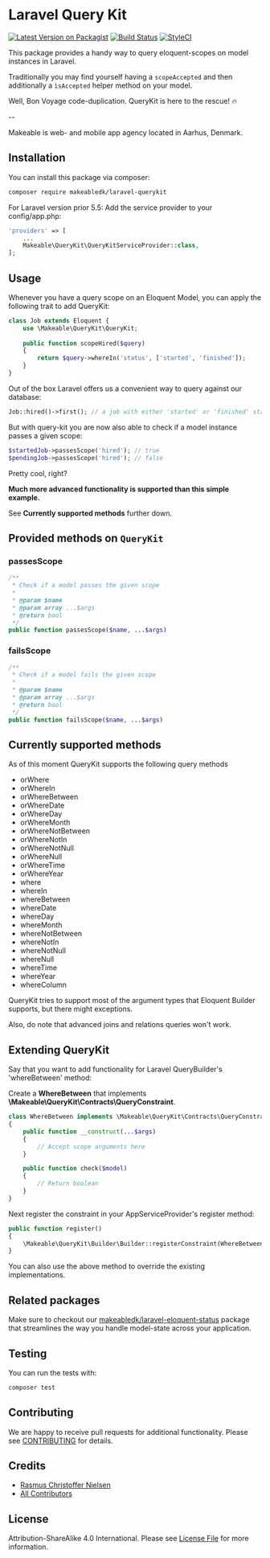 

# Laravel Query Kit

[![Latest Version on Packagist](https://img.shields.io/packagist/v/makeabledk/laravel-querykit.svg?style=flat-square)](https://packagist.org/packages/makeabledk/laravel-querykit)
[![Build Status](https://img.shields.io/travis/makeabledk/laravel-query-kit/master.svg?style=flat-square)](https://travis-ci.org/makeabledk/laravel-query-kit)
[![StyleCI](https://styleci.io/repos/95551114/shield?branch=master)](https://styleci.io/repos/95551114)

This package provides a handy way to query eloquent-scopes on model instances in Laravel.

Traditionally you may find yourself having a `scopeAccepted` and then additionally a `ìsAccepted` helper method on your model. 

Well, Bon Voyage code-duplication. QueryKit is here to the rescue! 🔥

--

Makeable is web- and mobile app agency located in Aarhus, Denmark.

## Installation

You can install this package via composer:

``` bash
composer require makeabledk/laravel-querykit
```

For Laravel version prior 5.5: Add the service provider to your config/app.php:

```php
'providers' => [
    ...
    Makeable\QueryKit\QueryKitServiceProvider::class,
];
```

## Usage

Whenever you have a query scope on an Eloquent Model, you can apply the following trait to add QueryKit:

```php
class Job extends Eloquent {
    use \Makeable\QueryKit\QueryKit;
    
    public function scopeHired($query)
    {
        return $query->whereIn('status', ['started', 'finished']);
    }
}
```
Out of the box Laravel offers us a convenient way to query against our database:

```php
Job::hired()->first(); // a job with either 'started' or 'finished' status
```

But with query-kit you are now also able to check if a model instance passes a given scope:

```php
$startedJob->passesScope('hired'); // true
$pendingJob->passesScope('hired'); // false
```

Pretty cool, right?

**Much more advanced functionality is supported than this simple example.**

See **Currently supported methods** further down.

## Provided methods on `QueryKit` 

### passesScope
```php
/**
 * Check if a model passes the given scope
 * 
 * @param $name
 * @param array ...$args
 * @return bool
 */
public function passesScope($name, ...$args)
```

### failsScope
```php
/**
 * Check if a model fails the given scope
 * 
 * @param $name
 * @param array ...$args
 * @return bool
 */
public function failsScope($name, ...$args)
```

## Currently supported methods

As of this moment QueryKit supports the following query methods

- orWhere
- orWhereIn
- orWhereBetween
- orWhereDate
- orWhereDay
- orWhereMonth
- orWhereNotBetween
- orWhereNotIn
- orWhereNotNull
- orWhereNull
- orWhereTime
- orWhereYear
- where
- whereIn
- whereBetween
- whereDate
- whereDay
- whereMonth
- whereNotBetween
- whereNotIn
- whereNotNull
- whereNull
- whereTime
- whereYear
- whereColumn

QueryKit tries to support most of the argument types that Eloquent Builder supports, but there might exceptions.

Also, do note that advanced joins and relations queries won't work.

## Extending QueryKit

Say that you want to add functionality for Laravel QueryBuilder's 'whereBetween' method:

Create a **WhereBetween** that implements **\Makeable\QueryKit\Contracts\QueryConstraint**.

```php
class WhereBetween implements \Makeable\QueryKit\Contracts\QueryConstraint
{
    public function __construct(...$args)
    {
        // Accept scope arguments here
    }

    public function check($model)
    {
        // Return boolean
    }
}

```

Next register the constraint in your AppServiceProvider's register method:

```php
public function register()
{
    \Makeable\QueryKit\Builder\Builder::registerConstraint(WhereBetween::class);
}
```

You can also use the above method to override the existing implementations.

## Related packages

Make sure to checkout our [makeabledk/laravel-eloquent-status](https://github.com/makeabledk/laravel-eloquent-status) package that streamlines the way you handle model-state across your application.

## Testing

You can run the tests with:

```bash
composer test
```

## Contributing

We are happy to receive pull requests for additional functionality. Please see [CONTRIBUTING](CONTRIBUTING.md) for details.

## Credits

- [Rasmus Christoffer Nielsen](https://github.com/rasmuscnielsen)
- [All Contributors](../../contributors)

## License

Attribution-ShareAlike 4.0 International. Please see [License File](LICENSE.md) for more information.